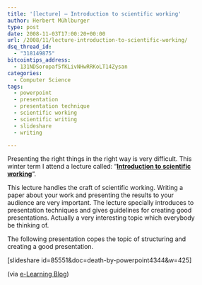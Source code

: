 ```yaml
---
title: '[lecture] – Introduction to scientific working'
author: Herbert Mühlburger
type: post
date: 2008-11-03T17:00:20+00:00
url: /2008/11/lecture-introduction-to-scientific-working/
dsq_thread_id:
  - "318149875"
bitcointips_address:
  - 131NDSoropaf5fKLivNHwRRKoLT14Zysan
categories:
  - Computer Science
tags:
  - powerpoint
  - presentation
  - presentation technique
  - scientific working
  - scientific writing
  - slideshare
  - writing

---
```

<p id="__ss_85551" style="width: 425px; text-align: left;">
  Presenting the right things in the right way is very difficult. This winter term I attend a lecture called: &#8220;<a title="Introduction to scientific writing" href="http://www.iaik.tugraz.at/content/teaching/bachelor_courses/einfuehrung_in_das_wissenschaftliche_arbeiten/" target="_blank"><strong>Introduction to scientific working</strong></a>&#8220;.
</p>

<div style="width: 425px; text-align: left;">
  <p>
    This lecture handles the craft of scientific working. Writing a paper about your work and presenting the results to your audience are very important. The lecture specially introduces to presentation techniques and gives guidelines for creating good presentations. Actually a very interesting topic which everybody be thinking of.
  </p>
</div>

<p style="width: 425px; text-align: left;">
  The following presentation copes the topic of structuring and creating a good presentation.
</p>

<p style="width: 425px; text-align: left;">
  [slideshare id=85551&doc=death-by-powerpoint4344&w=425]
</p>

(via <a title="e-Learning Blog" href="http://elearningblog.tugraz.at/archives/1345" target="_blank">e-Learning Blog</a>)